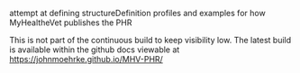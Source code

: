 attempt at defining structureDefinition profiles and examples for how MyHealtheVet publishes the PHR

This is not part of the continuous build to keep visibility low. The latest build is available within the github docs viewable at
https://johnmoehrke.github.io/MHV-PHR/
